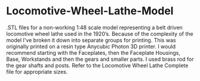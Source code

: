 # Locomotive-Wheel-Lathe-Model
.STL files for a non-working 1:48 scale model representing a belt driven locomotive wheel lathe used in the 1920’s.
Because of the complexity of the model I've broken it down into separate groups for printing.
This was originally printed on a resin type Anycubic Photon 3D printer.
I would recommend starting with the Faceplates, then the Faceplate Housings, Base, Workstands and then the gears and smaller parts.
I used brass rod for the gear shafts and posts.  Refer to the Locomotive Wheel Lathe Complete file for appropriate sizes.
